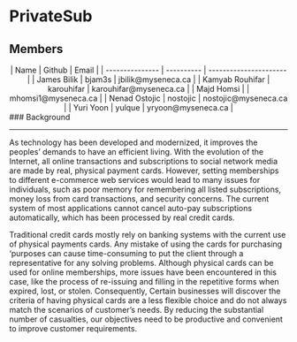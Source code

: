 # PrivateSub

## Members

<div align="center">
| Name            | Github     | Email                  |
| --------------- | ---------- | ---------------------- |
| James Bilik     | bjam3s     | jbilik@myseneca.ca     |
| Kamyab Rouhifar | karouhifar | karouhifar@myseneca.ca |
| Majd Homsi      |            | mhomsi1@myseneca.ca    |
| Nenad Ostojic   | nostojic   | nostojic@myseneca.ca   |
| Yuri Yoon       | yulque     | yryoon@myseneca.ca     |
</div>
### Background

---

As technology has been developed and modernized, it improves the peoples’ demands to have an efficient living. With the evolution of the Internet, all online transactions and subscriptions to social network media are made by real, physical payment cards. However, setting memberships to different e-commerce web services would lead to many issues for individuals, such as poor memory for remembering all listed subscriptions, money loss from card transactions, and security concerns. The current system of most applications cannot cancel auto-pay subscriptions automatically, which has been processed by real credit cards.

Traditional credit cards mostly rely on banking systems with the current use of physical payments cards. Any mistake of using the cards for purchasing ‘purposes can cause time-consuming to put the client through a representative for any solving problems. Although physical cards can be used for online memberships, more issues have been encountered in this case, like the process of re-issuing and filling in the repetitive forms when expired, lost, or stolen. Consequently, Certain businesses will discover the criteria of having physical cards are a less flexible choice and do not always match the scenarios of customer’s needs. By reducing the substantial number of casualties, our objectives need to be productive and convenient to improve customer requirements.
